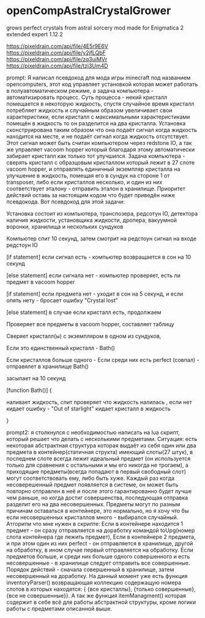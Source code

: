 # openCompAstralCrystalGrower
grows perfect crystals from astral sorcery mod
made for Enigmatica 2 extended expert 1.12.2

https://pixeldrain.com/api/file/4E5r9E6V
https://pixeldrain.com/api/file/y2jfLQbF
https://pixeldrain.com/api/file/zq3uiMVr
https://pixeldrain.com/api/file/tzj3Um4D

prompt:
Я написал псевдокод для мода игры minecraft под названием opencomputers, этот код управляет установкой которая может работать в полуавтоматическом режиме, а задача компьютера - автоматизировать процесс. Суть процесса - некий кристалл помещается в некоторую жидкость, спустя случайное время кристалл потребляет жидкость и случайным образом увеличивает свои характеристики, если кристалл с максимальными характеристиками помещён в жидкость то он разделится на два кристалла. Установка сконструирована таким образом что она подаёт сигнал когда жидкость находится на месте, и не подаёт сигнал когда жидкость отсутствует. Этот сигнал может быть считан компьютером через redstone IO, а так же управляет vacoom hopper который благодаря этому автоматически забирает кристалл как только тот улучшился. Задача компьютера - сверять кристалл с образцовым кристаллом который лежит в 27 слоте vacoom hopper, и отправлять единичный экземпляр кристалла на улучшение в жидкость, помещая его в сундук на стороне 1 от transposer, либо если кристаллов несколько, и один из них соответствует эталону - отправить эталон в хранилище. Приоритет действий оставь за настоящим кодом что будет приведён ниже псевдокода.
Вот псевдокод для этой задачи:

Установка состоит из компьютера, транспозера, редсотун IO, детектора наличия жидкости, установщика жидкости, дропера, вакуумной воронки, хранилища и нескольких сундуков

Компьютер спит 10 секунд, затем смотрит на редстоун сигнал на входе редстоун IO

[if statement] если сигнал есть - компьютер возвращается в сон на 10 секунд

[else statement] если сигнала нет - компьютер проверяет, есть ли предмет в vacoom hopper

  [if statement] если предмета нет - уходит в сон на 5 секунд, и если опять нету - бросает ошибку "Crystal lost"

  [else statement] в случае если кристалл есть, продолжаем

Проверяет все предметы в vacoom hopper, составляет таблицу

Сверяет кристалл(ы) с экземпляром в одном из сундуков,

Если это единственный кристалл - 
Bath()

Если кристаллов больше одного -
Если среди них есть perfect (совпал) - отправялет в хранилище
Bath()

засыпает на 10 секунд

[function Bath()] {

  наливает жидкость,
  спит 
  проверяет что жидкость налилась , 
  если нет кидает ошибку - "Out of starlight"
  кидает кристалл в жидкость

}

prompt2:
я столкнулся с необходимостью написать на lua скрипт, который решает что делать с несколькими предметами. Ситуация:
есть некоторая абстрактная структура которая выдаёт из себя один или два предмета в контейнер(статичная структа) имеющий слоты(27 штук), в последнем слоте всегда лежит идеальный предмет (он используется только для сравнения с остальными и мы его никогда не трогаем), а приходящие предметы(всегда попадают в первый свободный слот) могут соответствовать ему, либо быть хуже. Каждый раз когда несоверешенный предмет появляется в системе, он может быть повторно отправлен в неё и после этого гарантированно будет лучше чем раньше, но когда достиг совершенства, последующая отправка разделит его на два несовершенных.
Предметы могут по разным причинам оставаться в контейнере, это нормально, но я хочу что бы если несовершенных кристаллов много - выбирался случайный.
Атгоритм что мне нужен в скрипте:
Если в контейнере находится 1 предмет - он сразу отправляется на доработку командой toUpg(номер слота контейнера где лежить предмет),
Если в контейнере 2 предмета, и при этом один из них perfect - он отправляется в хранилище, другой на обработку, в ином случае первый отправляется на обработку.
Если предметов больше, и среди них больше одного совершенного и есть несовершенные - в хранилище следует отправить все совершенные.
Порядок действий - сначала совершенный в хранилище, затем несовершенный на доработку.
На данный момент уже есть функция inventoryParser() возвращающая коллекцию содержащую номера слотов в которых находятся: { {все кристаллы}, {только совершенные}, {все не совершенные}}.
А так же функция itemManagment() которая содержит в себе всё для работы абстрактной структуры, кроме логики работы с предметами описанной выше.
